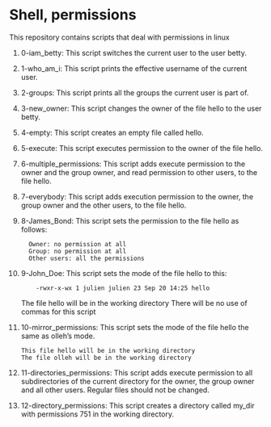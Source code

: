 # Shell, permissions
This repository contains scripts that deal with permissions in linux

1. 0-iam_betty: This script switches the current user to the user betty.

2. 1-who_am_i: This script prints the effective username of the current user.

3. 2-groups: This script prints all the groups the current user is part of.

4. 3-new_owner: This script changes the owner of the file hello to the user betty.

5. 4-empty: This script creates an empty file called hello.

6. 5-execute: This script executes permission to the owner of the file hello.

7. 6-multiple_permissions: This script adds execute permission to the owner and the group owner, and read permission to other users, to the file hello.

8. 7-everybody: This script adds execution permission to the owner, the group owner and the other users, to the file hello.

9. 8-James_Bond: This script sets the permission to the file hello as follows:

         Owner: no permission at all
      	 Group: no permission at all
      	 Other users: all the permissions

10. 9-John_Doe: This script sets the mode of the file hello to this:

    		-rwxr-x-wx 1 julien julien 23 Sep 20 14:25 hello
    
	The file hello will be in the working directory
    	There will be no use of commas for this script

11. 10-mirror_permissions: This script sets the mode of the file hello the same as olleh’s mode.

        This file hello will be in the working directory
    	The file olleh will be in the working directory

12. 11-directories_permissions: This script adds execute permission to all subdirectories of the current directory for the owner, the group owner and all other users. Regular files should not be changed.

13. 12-directory_permissions: This script creates a directory called my_dir with permissions 751 in the working directory.